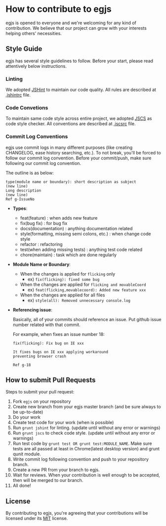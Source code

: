 # How to contribute to egjs
egjs is opened to everyone and we're welcoming for any kind of contribution.
We believe that our project can grow with your interests helping others' necessities.

## Style Guide

egjs has several style guidelines to follow.
Before your start, please read attentively below instructions.

### Linting
We adopted [JSHint](http://jshint.com/) to maintain our code quality. 
All rules are described at [.jshintrc](.jshintrc) file.

### Code Convetions
To maintain same code style across entire project, we adopted [JSCS](http://jscs.info/) as code style checker.
All conventions are described at [.jscsrc](.jscsrc) file.

### Commit Log Conventions
egjs use commit logs in many different purposes (like creating CHANGELOG, ease history searching, etc.).
To not break, you'll be forced to follow our commit log convention.
Before your commit/push, make sure following our commit log convention.

The outline is as below:
```
type(module name or boundary): short description as subject
(new line)
Long description
(new line)
Ref g-IssueNo
```

- **Types**:
  - feat(feature) : when adds new feature
  - fix(bug fix) : for bug fix
  - docs(documentation) : anything documentation related 
  - style(formatting, missing semi colons, etc.) : when change code style
  - refactor : refactoring
  - test(when adding missing tests) : anything test code related
  - chore(maintain) : task which are done regularly

- **Module Name or Boundary**:
  - When the changes is applied for `flicking` only
    - ex) ```fix(flicking): fixed some bug```
  - When the changes are applied for `flicking and movableCoord`
    - ex) ```feat(flicking,movablecoord): Added new feature xxx```
  - When the changes are applied for all files
    - ex) ```style(all): Removed unnecessary console.log```

- **Referencing issue**:

  Basically, all of your commits should reference an issue.
  Put github issue number related with that commit.
  
  For example, when fixes an issue number 18:
  ```
  fix(flicking): Fix bug on IE xxx
  
  It fixes bugs on IE xxx applying workaround
  preventing browser crash
  
  Ref g-18
  ```

## How to submit Pull Requests
Steps to submit your pull request:

1. Fork `egjs` on your repository
2. Create new branch from your egjs master branch (and be sure always to be up-to-date)
3. Do your work
4. Create test code for your work (when is possible)
5. Run `grunt jshint` for linting. (update until without any error or warnings)
6. Run `grunt jscs` to check code style. (update until without any error or warnings)
7. Run test code by `grunt test OR grunt test:MODULE_NAME`.
   Make sure tests are all passed at least in Chrome(latest desktop version) and grunt qunit module.
8. Write commit log following convention and push to your repository branch.
9. Create a new PR from your branch to egjs.
10. Wait for reviews.
    When your contribution is well enough to be accepted, then will be merged to our branch.
11. All done!


## License
By contributing to egjs, you're agreeing that your contributions will be licensed under its [MIT](https://opensource.org/licenses/MIT) license.